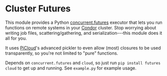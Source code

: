 Cluster Futures
===============

This module provides a Python [concurrent.futures][futures] executor that lets
you run functions on remote systems in your [Condor][] cluster. Stop worrying
about writing job files, scattering/gathering, and serialization---this module
does it all for you.

It uses [PiCloud][]'s advanced pickler to even allow (most) closures to be used
transparently, so you're not limited to "pure" functions.

Depends on `concurrent.futures` and `cloud`, so just run `pip install futures
cloud` to get up and running. See `example.py` for example usage.

[futures]: http://docs.python.org/dev/library/concurrent.futures.html
[Condor]: http://www.cs.wisc.edu/condor/
[PiCloud]: http://www.picloud.com/
